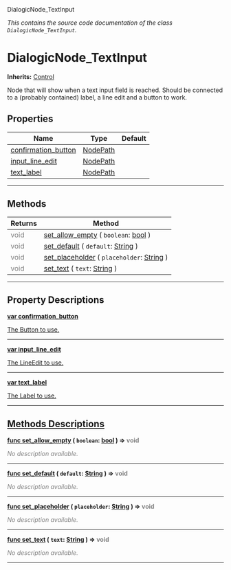 
<div class="header-banner purple">
<div class="header-label purple">DialogicNode_TextInput</div>
</div>

*This contains the source code documentation of the class `DialogicNode_TextInput`.*
        
# DialogicNode_TextInput
**Inherits:** [Control](https://docs.godotengine.org/en/latest/classes/class_control.html#class-control)

Node that will show when a text input field is reached. Should be connected to a (probably contained) label, a line edit and a button to work.
## Properties
Name | Type | Default 
--- | --- | --- 
[<span class="hljs-title">confirmation_button</span>](#property-confirmation_button) | [NodePath](https://docs.godotengine.org/en/latest/classes/class_nodepath.html#class-nodepath) |   
[<span class="hljs-title">input_line_edit</span>](#property-input_line_edit) | [NodePath](https://docs.godotengine.org/en/latest/classes/class_nodepath.html#class-nodepath) |   
[<span class="hljs-title">text_label</span>](#property-text_label) | [NodePath](https://docs.godotengine.org/en/latest/classes/class_nodepath.html#class-nodepath) |   
--- 

## Methods
Returns | Method 
--- | --- 
<span style = "color: gray">void</span> | [<span class="hljs-title">set_allow_empty</span>](#property-set_allow_empty) ( `boolean`: [bool](https://docs.godotengine.org/en/latest/classes/class_bool.html#class-bool) ) 
<span style = "color: gray">void</span> | [<span class="hljs-title">set_default</span>](#property-set_default) ( `default`: [String](https://docs.godotengine.org/en/latest/classes/class_string.html#class-string) ) 
<span style = "color: gray">void</span> | [<span class="hljs-title">set_placeholder</span>](#property-set_placeholder) ( `placeholder`: [String](https://docs.godotengine.org/en/latest/classes/class_string.html#class-string) ) 
<span style = "color: gray">void</span> | [<span class="hljs-title">set_text</span>](#property-set_text) ( `text`: [String](https://docs.godotengine.org/en/latest/classes/class_string.html#class-string) ) 
--- 
## Property Descriptions



<a class="header" id="property-confirmation_button" href="#property-confirmation_button">**<span class="hljs-attribute">var</span> <span class="hljs-title">confirmation_button</span>** 



The Button to use.

---



<a class="header" id="property-input_line_edit" href="#property-input_line_edit">**<span class="hljs-attribute">var</span> <span class="hljs-title">input_line_edit</span>** 



The LineEdit to use.

---



<a class="header" id="property-text_label" href="#property-text_label">**<span class="hljs-attribute">var</span> <span class="hljs-title">text_label</span>** 



The Label to use.

---

## Methods Descriptions



<a class="header" id="method-set_allow_empty" href="#method-set_allow_empty">**<span class="hljs-attribute">func</span> [<span class="hljs-title">set_allow_empty</span>](#property-set_allow_empty) ( `boolean`: [bool](https://docs.godotengine.org/en/latest/classes/class_bool.html#class-bool) )</a>  ⇒ <span style = "color: gray">void</span>** 



 <span style = "color: gray">*No description available.*</span> 

---



<a class="header" id="method-set_default" href="#method-set_default">**<span class="hljs-attribute">func</span> [<span class="hljs-title">set_default</span>](#property-set_default) ( `default`: [String](https://docs.godotengine.org/en/latest/classes/class_string.html#class-string) )</a>  ⇒ <span style = "color: gray">void</span>** 



 <span style = "color: gray">*No description available.*</span> 

---



<a class="header" id="method-set_placeholder" href="#method-set_placeholder">**<span class="hljs-attribute">func</span> [<span class="hljs-title">set_placeholder</span>](#property-set_placeholder) ( `placeholder`: [String](https://docs.godotengine.org/en/latest/classes/class_string.html#class-string) )</a>  ⇒ <span style = "color: gray">void</span>** 



 <span style = "color: gray">*No description available.*</span> 

---



<a class="header" id="method-set_text" href="#method-set_text">**<span class="hljs-attribute">func</span> [<span class="hljs-title">set_text</span>](#property-set_text) ( `text`: [String](https://docs.godotengine.org/en/latest/classes/class_string.html#class-string) )</a>  ⇒ <span style = "color: gray">void</span>** 



 <span style = "color: gray">*No description available.*</span> 

---

